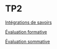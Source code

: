 # TP2


[Intégrations de savoirs](../../03-savoirs/02/ )

[Évaluation formative](../../04-evaluations/formatives/02/README.md )

[Évaluation sommative](../../04-evaluations/sommatives/02/README.md)
